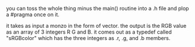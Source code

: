 you can toss the whole thing minus the main() routine into a .h file and plop a    #pragma once  on it.

it takes as input a monzo in the form of vector<int>.
the output is the RGB value as an array of 3 integers R G and B.
it comes out as a typedef called "sRGBcolor" which has the three integers as .r, .g, and .b members.

